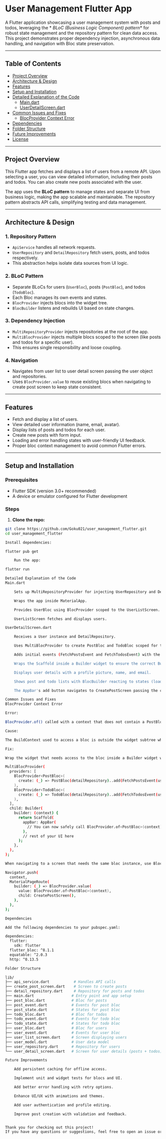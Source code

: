 # User Management Flutter App

A Flutter application showcasing a user management system with posts and todos, leveraging the *
*BLoC (Business Logic Component) pattern** for robust state management and the repository pattern
for clean data access. This project demonstrates proper dependency injection, asynchronous data
handling, and navigation with Bloc state preservation.

---

## Table of Contents

- [Project Overview](#project-overview)
- [Architecture & Design](#architecture--design)
- [Features](#features)
- [Setup and Installation](#setup-and-installation)
- [Detailed Explanation of the Code](#detailed-explanation-of-the-code)
    - [Main.dart](#maindart)
    - [UserDetailScreen.dart](#userdetailscreendart)
- [Common Issues and Fixes](#common-issues-and-fixes)
    - [BlocProvider Context Error](#blocprovider-context-error)
- [Dependencies](#dependencies)
- [Folder Structure](#folder-structure)
- [Future Improvements](#future-improvements)
- [License](#license)

---

## Project Overview

This Flutter app fetches and displays a list of users from a remote API. Upon selecting a user, you
can view detailed information, including their posts and todos. You can also create new posts
associated with the user.

The app uses the **BLoC pattern** to manage states and separate UI from business logic, making the
app scalable and maintainable. The repository pattern abstracts API calls, simplifying testing and
data management.

---

## Architecture & Design

### 1. **Repository Pattern**

- `ApiService` handles all network requests.
- `UserRepository` and `DetailRepository` fetch users, posts, and todos respectively.
- This abstraction helps isolate data sources from UI logic.

### 2. **BLoC Pattern**

- Separate BLoCs for users (`UserBloc`), posts (`PostBloc`), and todos (`TodoBloc`).
- Each Bloc manages its own events and states.
- `BlocProvider` injects blocs into the widget tree.
- `BlocBuilder` listens and rebuilds UI based on state changes.

### 3. **Dependency Injection**

- `MultiRepositoryProvider` injects repositories at the root of the app.
- `MultiBlocProvider` injects multiple blocs scoped to the screen (like posts and todos for a
  specific user).
- This ensures single responsibility and loose coupling.

### 4. **Navigation**

- Navigates from user list to user detail screen passing the user object and repositories.
- Uses `BlocProvider.value` to reuse existing blocs when navigating to create post screen to keep
  state consistent.

---

## Features

- Fetch and display a list of users.
- View detailed user information (name, email, avatar).
- Display lists of posts and todos for each user.
- Create new posts with form input.
- Loading and error handling states with user-friendly UI feedback.
- Proper bloc context management to avoid common Flutter errors.

---

## Setup and Installation

### Prerequisites

- Flutter SDK (version 3.0+ recommended)
- A device or emulator configured for Flutter development

### Steps

1. **Clone the repo:**

```bash
git clone https://github.com/Goku021/user_management_flutter.git
cd user_management_flutter

Install dependencies:

flutter pub get

    Run the app:

flutter run

Detailed Explanation of the Code
Main.dart

    Sets up MultiRepositoryProvider for injecting UserRepository and DetailRepository app-wide.

    Wraps the app inside MaterialApp.

    Provides UserBloc using BlocProvider scoped to the UserListScreen.

    UserListScreen fetches and displays users.

UserDetailScreen.dart

    Receives a User instance and DetailRepository.

    Uses MultiBlocProvider to create PostBloc and TodoBloc scoped for this screen.

    Adds initial events (FetchPostsEvent and FetchTodosEvent) with the user's id.

    Wraps the Scaffold inside a Builder widget to ensure the correct BuildContext is used to access the blocs.

    Displays user details with a profile picture, name, and email.

    Shows post and todo lists with BlocBuilder reacting to states (loading, error, success).

    The AppBar's add button navigates to CreatePostScreen passing the current PostBloc instance using BlocProvider.value.

Common Issues and Fixes
BlocProvider Context Error

Error:

BlocProvider.of() called with a context that does not contain a PostBloc.

Cause:

The BuildContext used to access a bloc is outside the widget subtree where that bloc is provided.

Fix:

Wrap the widget that needs access to the bloc inside a Builder widget within the MultiBlocProvider. The Builder creates a new BuildContext that is a descendant of the BlocProvider.

MultiBlocProvider(
  providers: [
    BlocProvider<PostBloc>(
      create: (_) => PostBloc(detailRepository)..add(FetchPostsEvent(user.id)),
    ),
    BlocProvider<TodoBloc>(
      create: (_) => TodoBloc(detailRepository)..add(FetchTodosEvent(user.id)),
    ),
  ],
  child: Builder(
    builder: (context) {
      return Scaffold(
        appBar: AppBar(
          // You can now safely call BlocProvider.of<PostBloc>(context)
        ),
        // rest of your UI here
      );
    },
  ),
);

When navigating to a screen that needs the same bloc instance, use BlocProvider.value:

Navigator.push(
  context,
  MaterialPageRoute(
    builder: (_) => BlocProvider.value(
      value: BlocProvider.of<PostBloc>(context),
      child: CreatePostScreen(),
    ),
  ),
);

Dependencies

Add the following dependencies to your pubspec.yaml:

dependencies:
  flutter:
    sdk: flutter
  flutter_bloc: ^8.1.1
  equatable: ^2.0.3
  http: ^0.13.5

Folder Structure

lib/
├── api_service.dart           # Handles API calls
├── create_post_screen.dart    # Screen to create posts
├── detail_repository.dart     # Repository for posts and todos
├── main.dart                 # Entry point and app setup
├── post_bloc.dart            # Bloc for posts
├── post_event.dart           # Events for post bloc
├── post_state.dart           # States for post bloc
├── todo_bloc.dart            # Bloc for todos
├── todo_event.dart           # Events for todo bloc
├── todo_state.dart           # States for todo bloc
├── user_bloc.dart            # Bloc for users
├── user_event.dart           # Events for user bloc
├── user_list_screen.dart     # Screen displaying users
├── user_model.dart           # User data model
├── user_repository.dart      # Repository for users
└── user_detail_screen.dart   # Screen for user details (posts + todos)

Future Improvements

    Add persistent caching for offline access.

    Implement unit and widget tests for blocs and UI.

    Add better error handling with retry options.

    Enhance UI/UX with animations and themes.

    Add user authentication and profile editing.

    Improve post creation with validation and feedback.


Thank you for checking out this project!
If you have any questions or suggestions, feel free to open an issue or contact me
